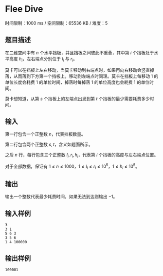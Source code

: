 # Flee Dive

时间限制：1000 ms / 空间限制：65536 KB / 难度：5

## 题目描述

在二维空间中有 $n$ 个水平挡板，并且挡板之间彼此不重叠，其中第 $i$ 个挡板处于水平高度 $h_i$，左右端点分别位于 $l_i$ 与 $r_i$。

莫卡可以在挡板上左右移动，当莫卡移动到右端点时，如果再向右移动会竖直掉落，从而落到下方第一个挡板上，移动到左端点时同理。莫卡在挡板上每移动 $1$ 的单位长度会耗费 $1$ 的单位时间，掉落时每掉落 $1$ 的单位高度也会耗费 $1$ 的单位时间。

莫卡想知道，从第 $s$ 个挡板上的左端点出发到第 $t$ 个挡板的最少需要耗费多少时间。

## 输入

第一行包含一个正整数 $n$，代表挡板数量。

第二行包含两个正整数 $s,t$，含义如题面所示。

之后 $n$ 行，每行包含三个正整数 $l_i,r_i,h_i$，代表第 $i$ 个挡板的高度与左右端点位置。

对于全部数据，保证有 $1\leq n\leq 1000，1\leq l_i\leq r_i \leq 10^5，1\leq h_i\leq 10^5$。

## 输出

输出一个整数代表最少耗费时间，如果无法到达则输出 $-1$。

## 输入样例

    3
    3 1
    5 6 3
    3 5 6
    1 4 100000

## 输出样例

    100001
